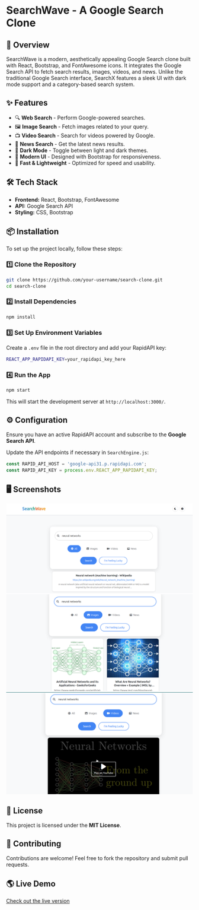 # SearchWave - A Google Search Clone

## 🚀 Overview
SearchWave is a modern, aesthetically appealing Google Search clone built with React, Bootstrap, and FontAwesome icons. It integrates the Google Search API to fetch search results, images, videos, and news. Unlike the traditional Google Search interface, SearchX features a sleek UI with dark mode support and a category-based search system.

## ✨ Features
- 🔍 **Web Search** - Perform Google-powered searches.
- 🖼️ **Image Search** - Fetch images related to your query.
- 📺 **Video Search** - Search for videos powered by Google.
- 📰 **News Search** - Get the latest news results.
- 🌙 **Dark Mode** - Toggle between light and dark themes.
- 🎨 **Modern UI** - Designed with Bootstrap for responsiveness.
- 🚀 **Fast & Lightweight** - Optimized for speed and usability.

## 🛠️ Tech Stack
- **Frontend:** React, Bootstrap, FontAwesome
- **API:** Google Search API 
- **Styling:** CSS, Bootstrap

## 📦 Installation
To set up the project locally, follow these steps:

### 1️⃣ Clone the Repository
```sh
git clone https://github.com/your-username/search-clone.git
cd search-clone
```

### 2️⃣ Install Dependencies
```sh
npm install
```

### 3️⃣ Set Up Environment Variables
Create a `.env` file in the root directory and add your RapidAPI key:
```sh
REACT_APP_RAPIDAPI_KEY=your_rapidapi_key_here
```

### 4️⃣ Run the App
```sh
npm start
```
This will start the development server at `http://localhost:3000/`.

## ⚙️ Configuration
Ensure you have an active RapidAPI account and subscribe to the **Google Search API**.

Update the API endpoints if necessary in `SearchEngine.js`:
```js
const RAPID_API_HOST = 'google-api31.p.rapidapi.com';
const RAPID_API_KEY = process.env.REACT_APP_RAPIDAPI_KEY;
```

## 🖥️ Screenshots
![](dash.png)
![](images.png)
![](videos.png)

## 📜 License
This project is licensed under the **MIT License**.

## 🤝 Contributing
Contributions are welcome! Feel free to fork the repository and submit pull requests.

## 🌎 Live Demo
[Check out the live version](https://your-deployment-link.com)

